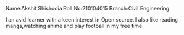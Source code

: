 Name:Akshit Shishodia
Roll No:210104015
Branch:Civil Engineering

I an avid learner with a keen interest in Open source.
I also like reading manga,watching anime and play football in my free time



